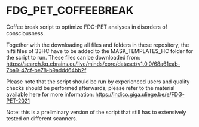# FDG_PET_COFFEEBREAK

Coffee break script to optimize FDG-PET analyses in disorders of consciousness.

Together with the downloading all files and folders in these repository, the nifti files of 33HC have to be added to the MASK_TEMPLATES_HC folder for the script to run. 
These files can be downloaded from: https://search.kg.ebrains.eu/live/minds/core/dataset/v1.0.0/68a61eab-7ba9-47cf-be78-b9addd64bb2f

Please note that the script should be run by experienced users and quality checks should be performed afterwards; please refer to the material available here for more information: https://indico.giga.uliege.be/e/FDG-PET-2021

Note: this is a preliminary version of the script that still has to extensively tested on different scanners.


